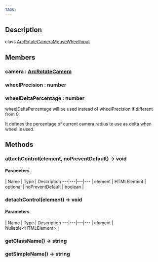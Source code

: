 ```yaml
---
TAGS:
---
```

## Description

class [ArcRotateCameraMouseWheelInput](/classes/3.1/ArcRotateCameraMouseWheelInput)



## Members

### camera : [ArcRotateCamera](/classes/3.1/ArcRotateCamera)


### wheelPrecision : number


### wheelDeltaPercentage : number

wheelDeltaPercentage will be used instead of wheelPrecision if different from 0.

It defines the percentage of current camera.radius to use as delta when wheel is used.
## Methods

### attachControl(element, noPreventDefault) &rarr; void



#### Parameters
 | Name | Type | Description
---|---|---|---
 | element | HTMLElement | 
optional | noPreventDefault | boolean | 
### detachControl(element) &rarr; void



#### Parameters
 | Name | Type | Description
---|---|---|---
 | element | Nullable&lt;HTMLElement&gt; | 

### getClassName() &rarr; string


### getSimpleName() &rarr; string


